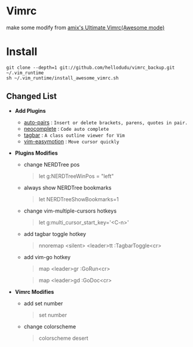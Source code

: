 # Vimrc

make some modify from [amix's Ultimate Vimrc(Awesome mode)](https://github.com/amix/vimrc)

# Install

    git clone --depth=1 git://github.com/hellodudu/vimrc_backup.git ~/.vim_runtime
	sh ~/.vim_runtime/install_awesome_vimrc.sh

## Changed List

* **Add Plugins**
    * [auto-pairs](https://github.com/jiangmiao/auto-pairs) :
    ``
    Insert or delete brackets, parens, quotes in pair.
    ``
    * [neocomplete](https://github.com/Shougo/neocomplete) :
    ``
    Code auto complete
    ``
    * [tagbar](https://github.com/majutsushi/tagbar) :
    ``
    A class outline viewer for Vim
    ``
    * [vim-easymotion](https://github.com/easymotion/vim-easymotion) :
    ``
    Move cursor quickly
    ``

* **Plugins Modifies**
    * change NERDTree pos 
        >let g:NERDTreeWinPos = "left"

    * always show NERDTree bookmarks 
        >let NERDTreeShowBookmarks=1

    * change vim-multiple-cursors hotkeys
        >let g:multi_cursor_start_key='\<C-n\>'

    * add tagbar toggle hotkey
        >nnoremap \<silent\> \<leader\>tt :TagbarToggle\<cr\>

    * add vim-go hotkey
        >map \<leader\>gr :GoRun\<cr\>

        >map \<leader\>gd :GoDoc\<cr\>

* **Vimrc Modifies**
    * add set number
        >set number

    * change colorscheme
        >colorscheme desert
